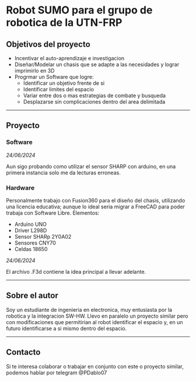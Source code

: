 #  Robot SUMO para el grupo de robotica de la UTN-FRP
##  Objetivos del proyecto
+ Incentivar el auto-aprendizaje e investigacion
+ Diseñar/Modelar un chasis que se adapte a las necesidades y lograr imprimirlo en 3D
+ Progrmar un Software que logre:
    + Identificar un objetivo frente de si
    + Identificar limites del espacio
    + Variar entre dos o mas estrategias de combate y busqueda
    + Desplazarse sin complicaciones dentro del area delimitada

---

##    Proyecto
###    Software

_24/06/2024_

Aun sigo probando como utilizar el sensor SHARP con arduino, en una primera instancia solo me da lecturas erroneas.

###    Hardware

Personalmente trabajo con Fusion360 para el diseño del chasis, utilizando una licencia educativa; aunque lo ideal seria migrar a FreeCAD para poder trabaja con Software Libre.
Elementos:
+ Arduino UNO
+ Driver L298D
+ Sensor SHARp 2Y0A02
+ Sensores CNY70
+ Celdas 18650

_24/06/2024_

El archivo .F3d contiene la idea principal a llevar adelante.

---

## Sobre el autor
  Soy un estudiante de ingenieria en electronica, muy entusiasta por la robotica y la integracion SW-HW.
  Llevo en paralelo un proyecto similar pero con modificaciones que permitirian al robot identificar el espacio y, en un futuro identificarse a si mismo dentro del espacio.

---

## Contacto
Si te interesa colaborar o trabajar en conjunto con este o proyecto similar, podemos hablar por telegram @PDablo07
